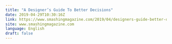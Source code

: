 ```yaml
---
title: "A Designer’s Guide To Better Decisions"
date: 2019-04-29T10:30:16Z
link: https://www.smashingmagazine.com/2019/04/designers-guide-better-decisions/
site: www.smashingmagazine.com
language: English
draft: false
---
```

